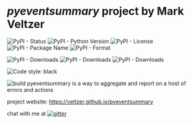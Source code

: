 
# *pyeventsummary* project by Mark Veltzer

![PyPI - Status](https://img.shields.io/pypi/status/pyeventsummary)
![PyPI - Python Version](https://img.shields.io/pypi/pyversions/pyeventsummary)
![PyPI - License](https://img.shields.io/pypi/l/pyeventsummary)
![PyPI - Package Name](https://img.shields.io/pypi/v/pyeventsummary)
![PyPI - Format](https://img.shields.io/pypi/format/pyeventsummary)

![PyPI - Downloads](https://img.shields.io/pypi/dd/pyeventsummary)
![PyPI - Downloads](https://img.shields.io/pypi/dw/pyeventsummary)
![PyPI - Downloads](https://img.shields.io/pypi/dm/pyeventsummary)

![Code style: black](https://img.shields.io/badge/code%20style-black-000000.svg)

![build](https://github.com/veltzer/pyeventsummary/workflows/build/badge.svg)
pyeventsummary is a way to aggregate and report on a host of errors and actions

project website: https://veltzer.github.io/pyeventsummary

chat with me at [![gitter](https://badges.gitter.im/Join%20Chat.svg)](https://gitter.im/veltzer/mark.veltzer)


